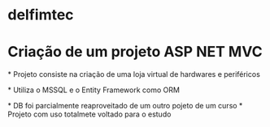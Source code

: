 # delfimtec


<h1>Criação de um projeto ASP NET MVC</h1>
* Projeto consiste na criação de uma loja virtual de hardwares e periféricos
<p>
* Utiliza o MSSQL e o Entity Framework como ORM<p>* DB foi parcialmente reaproveitado de um outro pojeto de um curso
* Projeto com uso totalmete voltado para o estudo

 

